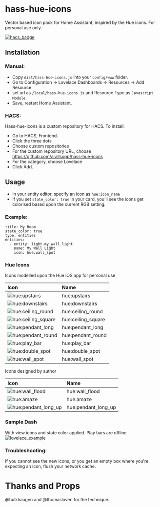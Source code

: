 # hass-hue-icons

Vector based icon pack for Home Assistant, inspired by the Hue icons. For personal use only.

[![hacs_badge](https://img.shields.io/badge/HACS-Custom-orange.svg?style=for-the-badge)](https://github.com/custom-components/hacs)

## Installation

### Manual:
- Copy `dist/hass-hue-icons.js` into your `config/www` folder.
- Go to Configuration -> Lovelace Dashboards -> Resources -> Add Resource
- set url as `/local/hass-hue-icons.js` and Resource Type as `Javascript Module`.
- Save, restart Home Assistant.

### HACS:
Hass-hue-icons is a custom repository for HACS. To install:

- Go to HACS, Frontend.
- Click the three dots
- Choose custom repositories
- For the custom repository URL, choose https://github.com/arallsopp/hass-hue-icons
- For the category, choose Lovelace
- Click Add.

## Usage
- In your entity editor, specify an icon as `hue:icon_name` 
- If you set `state_color: true` in your card, you'll see the icons get colorised based upon the current RGB setting.

### Example:

```
title: My Room
state_color: true
type: entities
entities:
  - entity: light.my_wall_light
    name: My Wall Light
    icon: hue:wall_spot
```

### Hue Icons

Icons modelled upon the Hue iOS app for personal use

| Icon | Name 
| :--- | :--- |
| ![hue:upstairs](https://raw.githubusercontent.com/arallsopp/hass-hue-icons/main/docs/upstairs.svg)| hue:upstairs |
| ![hue:downstairs](https://raw.githubusercontent.com/arallsopp/hass-hue-icons/main/docs/downstairs.svg)| hue:downstairs |
| ![hue:ceiling_round](https://raw.githubusercontent.com/arallsopp/hass-hue-icons/main/docs/ceiling_round.svg)| hue:ceiling_round |
| ![hue:ceiling_square](https://raw.githubusercontent.com/arallsopp/hass-hue-icons/main/docs/ceiling_square.svg)| hue:ceiling_square |
| ![hue:pendant_long](https://raw.githubusercontent.com/arallsopp/hass-hue-icons/main/docs/pendant_long.svg)| hue:pendant_long |
| ![hue:pendant_round](https://raw.githubusercontent.com/arallsopp/hass-hue-icons/main/docs/pendant_round.svg)| hue:pendant_round |
| ![hue:play_bar](https://raw.githubusercontent.com/arallsopp/hass-hue-icons/main/docs/play_bar.svg)| hue:play_bar |
| ![hue:double_spot](https://raw.githubusercontent.com/arallsopp/hass-hue-icons/main/docs/double_spot.svg)| hue:double_spot |
| ![hue:wall_spot](https://raw.githubusercontent.com/arallsopp/hass-hue-icons/main/docs/wall_spot.svg)| hue:wall_spot |


Icons designed by author

| Icon | Name 
| :--- | :--- |
| ![hue:wall_flood](https://raw.githubusercontent.com/arallsopp/hass-hue-icons/main/docs/wall_flood.svg)| hue:wall_flood |
| ![hue:amaze](https://raw.githubusercontent.com/arallsopp/hass-hue-icons/main/docs/amaze.svg)| hue:amaze | 
| ![hue:pendant_long_up](https://raw.githubusercontent.com/arallsopp/hass-hue-icons/main/docs/pendant_long_up.svg)| hue:pendant_long_up |


### Sample Dash 
With view icons and state color applied. Play bars are offline.
![lovelace_example](https://raw.githubusercontent.com/arallsopp/hass-hue-icons/main/docs/lovelace_example.png)

### Troubleshooting:
If you cannot see the new icons, or you get an empty box where you're expecting an icon, flush your network cache. 

# Thanks and Props
@hulkhaugen and @thomasloven for the technique.

